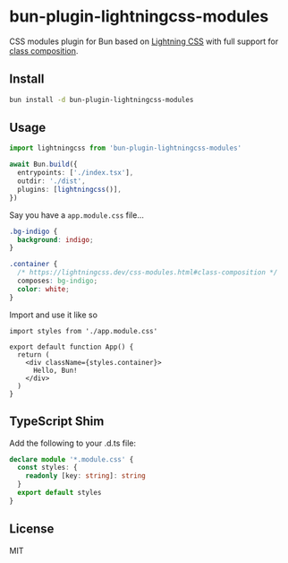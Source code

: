 # bun-plugin-lightningcss-modules

CSS modules plugin for Bun based on [Lightning CSS](https://lightningcss.dev/) with full support for [class composition](https://lightningcss.dev/css-modules.html#class-composition).

## Install

```bash
bun install -d bun-plugin-lightningcss-modules
```

## Usage

```ts
import lightningcss from 'bun-plugin-lightningcss-modules'

await Bun.build({
  entrypoints: ['./index.tsx'],
  outdir: './dist',
  plugins: [lightningcss()],
})
```

Say you have a `app.module.css` file...

```css
.bg-indigo {
  background: indigo;
}

.container {
  /* https://lightningcss.dev/css-modules.html#class-composition */
  composes: bg-indigo;
  color: white;
}
```

Import and use it like so

```tsx
import styles from './app.module.css'

export default function App() {
  return (
    <div className={styles.container}>
      Hello, Bun!
    </div>
  )
}
```

## TypeScript Shim

Add the following to your .d.ts file:

```ts
declare module '*.module.css' {
  const styles: {
    readonly [key: string]: string
  }
  export default styles
}
```

## License

MIT
